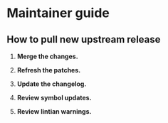 Maintainer guide
================

## How to pull new upstream release

 1. **Merge the changes.**

 2. **Refresh the patches.**

 3. **Update the changelog.**

 4. **Review symbol updates.**

 5. **Review lintian warnings.**
